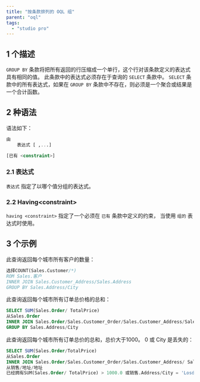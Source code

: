 ```yaml
---
title: "按条款排列的 OQL 组"
parent: "oql"
tags:
  - "studio pro"
---
```


## 1 个描述

`GROUP BY` 条款将把所有返回的行压缩成一个单行，这个行对该条款定义的表达式具有相同的值。 此条款中的表达式必须存在于查询的 `SELECT` 条款中。 `SELECT` 条款中的所有表达式，如果在 `GROUP BY` 条款中不存在，则必须是一个聚合或结果是一个合计函数。

## 2 种语法

语法如下：

```sql
由
    表达式 [ ,...]

[已有 <constraint>]
```

### 2.1 表达式

`表达式` 指定了以哪个值分组的表达式。

### 2.2 Having\<constraint\>

`having <constraint>` 指定了一个必须在 `已有` 条款中定义的约束， 当使用 `组的` 表达式时使用。

## 3 个示例

此查询返回每个城市所有客户的数量：

```sql
选择COUNT(Sales.Customer/*)
ROM Sales.客户
INNER JOIN Sales.Customer_Address/Sales.Address
GROUP BY Sales.Address/City
```

此查询返回每个城市所有订单总价格的总和：

```sql
SELECT SUM(Sales.Order/ TotalPrice)
从Sales.Order
INNER JOIN Sales.Order/Sales.Customer_Order/Sales.Customer_Address/Sales.Address
GROUP BY Sales.Address/City
```

此查询返回每个城市所有订单总价的总和，总价大于1000。 0 或 City 是丢失的：

```sql
SELECT SUM(Sales.Order/TotalPrice)
从Sales.Order
INNER JOIN Sales.Order/Sales.Customer_Order/Sales.Customer_Address/ Sales.Address
从销售/地址/地址
已经拥有SUM(Sales.Order/ TotalPrice) > 1000.0 或销售.Address/City = 'Losdun'
```

